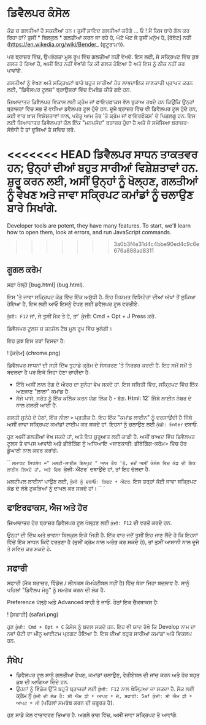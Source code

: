 # ਡਿਵੈਲਪਰ ਕੰਸੋਲ

ਕੋਡ ਚ ਗਲਤੀਆਂ ਹੋ ਸਕਦੀਆਂ ਹਨ। ਤੁਸੀਂ ਸ਼ਾਇਦ ਗਲਤੀਆਂ ਕਰੋਗੇ ... ਓ ! ਮੈਂ ਕਿਸ ਬਾਰੇ ਗੱਲ ਕਰ ਰਿਹਾ ਹਾਂ? ਤੁਸੀਂ * ਬਿਲਕੁਲ * ਗਲਤੀਆਂ ਕਰਨ ਜਾ ਰਹੇ ਹੋ, ਘੱਟੋ ਘੱਟ ਜੇ ਤੁਸੀਂ ਮਨੁੱਖ ਹੋ, [ਰੋਬੋਟ] ਨਹੀਂ (https://en.wikedia.org/wiki/Bender_ (ਫੁਟੂਰਾਮਾ)).

ਪਰ ਬ੍ਰਾਜ਼ਰ ਵਿੱਚ, ਉਪਭੋਗਤਾ ਮੂਲ ਰੂਪ ਵਿੱਚ ਗਲਤੀਆਂ ਨਹੀਂ ਵੇਖਦੇ. ਇਸ ਲਈ, ਜੇ ਸਕ੍ਰਿਪਟ ਵਿੱਚ ਕੁਝ ਗਲਤ ਹੋ ਗਿਆ ਹੈ, ਅਸੀਂ ਇਹ ਨਹੀਂ ਵੇਖਾਂਗੇ ਕਿ ਕੀ ਗਲਤ ਹੋਇਆ ਹੈ ਅਤੇ ਇਸ ਨੂੰ ਠੀਕ ਨਹੀਂ ਕਰ ਪਾਵਾਂਗੇ.

ਗਲਤੀਆਂ ਨੂੰ ਵੇਖਣ ਅਤੇ ਸਕ੍ਰਿਪਟਾਂ ਬਾਰੇ ਬਹੁਤ ਸਾਰੀਆਂ ਹੋਰ ਲਾਭਦਾਇਕ ਜਾਣਕਾਰੀ ਪ੍ਰਾਪਤ ਕਰਨ ਲਈ, "ਡਿਵੈਲਪਰ ਟੂਲਜ਼" ਬ੍ਰਾਉਜ਼ਰਾਂ ਵਿੱਚ ਏਮਬੇਡ ਕੀਤੇ ਗਏ ਹਨ.

ਜ਼ਿਆਦਾਤਰ ਡਿਵੈਲਪਰ ਵਿਕਾਸ ਲਈ ਕ੍ਰੋਮ ਜਾਂ ਫਾਇਰਫਾਕਸ ਵੱਲ ਝੁਕਾਅ ਰਖਦੇ ਹਨ ਕਿਉਂਕਿ ਉਨ੍ਹਾਂ ਬ੍ਰਾਜ਼ਰਾਂ ਵਿੱਚ ਸਭ ਤੋਂ ਵਧੀਆ ਡਵੈਲਪਰ ਟੂਲ ਹੁੰਦੇ ਹਨ. ਦੂਜੇ ਬ੍ਰਾਜ਼ਰ ਵਿੱਚ ਵੀ ਡਿਵੈਲਪਰ ਟੂਲ ਹੁੰਦੇ ਹਨ, ਕਈ ਵਾਰ ਖ਼ਾਸ ਵਿਸ਼ੇਸ਼ਤਾਵਾਂ ਨਾਲ, ਪਰੰਤੂ ਆਮ ਤੌਰ 'ਤੇ ਕ੍ਰੋਮ ਜਾਂ ਫਾਇਰਫੌਕਸ' ਦੇ ਪਿਛਲਗੂ ਹਨ. ਇਸ ਲਈ ਜ਼ਿਆਦਾਤਰ ਡਿਵੈਲਪਰਾਂ ਕੋਲ ਇੱਕ "ਮਨਪਸੰਦ" ਬਰਾਜ਼ਰ ਹੁੰਦਾ ਹੈ ਅਤੇ ਜੇ ਸਮੱਸਿਆ ਬਰਾਜ਼ਰ-ਸੰਬੰਧੀ ਹੈ ਤਾਂ ਦੂਜਿਆਂ ਤੇ ਸਵਿਚ ਕਰੋ.

<<<<<<< HEAD
ਡਿਵੈਲਪਰ ਸਾਧਨ ਤਾਕਤਵਰ ਹਨ; ਉਨ੍ਹਾਂ ਦੀਆਂ ਬਹੁਤ ਸਾਰੀਆਂ ਵਿਸ਼ੇਸ਼ਤਾਵਾਂ ਹਨ. ਸ਼ੁਰੂ ਕਰਨ ਲਈ, ਅਸੀਂ ਉਨ੍ਹਾਂ ਨੂੰ ਖੋਲ੍ਹਣ, ਗਲਤੀਆਂ ਨੂੰ ਵੇਖਣ ਅਤੇ ਜਾਵਾ ਸਕ੍ਰਿਪਟ ਕਮਾਂਡਾਂ ਨੂੰ ਚਲਾਉਣ ਬਾਰੇ ਸਿਖਾਂਗੇ.
=======
Developer tools are potent, they have many features. To start, we'll learn how to open them, look at errors, and run JavaScript commands.
>>>>>>> 3a0b3f4e31d4c4bbe90ed4c9c6e676a888ad8311

## ਗੂਗਲ ਕਰੋਮ

ਸਫ਼ਾ ਖੋਲ੍ਹੋ [bug.html] (bug.html).

ਇਸ 'ਤੇ ਜਾਵਾ ਸਕ੍ਰਿਪਟ ਕੋਡ ਵਿੱਚ ਇੱਕ ਅਸ਼ੁੱਧੀ ਹੈ. ਇਹ ਨਿਯਮਤ ਵਿਸਿਟੇਰਾਂ ਦੀਆਂ ਅੱਖਾਂ ਤੋਂ ਲੁਕਿਆ ਹੋਇਆ ਹੈ, ਇਸ ਲਈ ਆਓ ਇਸਨੂੰ ਵੇਖਣ ਲਈ ਡਵੈਲਪਰ ਟੂਲ ਵਰਤੀਏ.

`ਕੁੰਜੀ: F12` ਜਾਂ, ਜੇ ਤੁਸੀਂ ਮੈਕ ਤੇ ਹੋ, ਤਾਂ` ਕੁੰਜੀ: Cmd + Opt + J Press ਕਰੋ.

ਡਿਵੈਲਪਰ ਟੂਲਸ ਚ ਕਨਸੋਲ ਟੈਬ ਮੂਲ ਰੂਪ ਵਿੱਚ ਖੁਲੇਗੀ।

ਇਹ ਕੁਝ ਇਸ ਤਰਾਂ ਦਿਸਦਾ ਹੈ:

! [ਕਰੋਮ] (chrome.png)

ਡਿਵੈਲਪਰ ਸਾਧਨਾਂ ਦੀ ਸਹੀ ਦਿੱਖ ਤੁਹਾਡੇ ਕ੍ਰੋਮ ਦੇ ਸੰਸਕਰਣ 'ਤੇ ਨਿਰਭਰ ਕਰਦੀ ਹੈ. ਇਹ ਸਮੇਂ ਸਮੇਂ ਤੇ ਬਦਲਦਾ ਹੈ ਪਰ ਇਕੋ ਜਿਹਾ ਹੋਣਾ ਚਾਹੀਦਾ ਹੈ.

- ਇੱਥੇ ਅਸੀਂ ਲਾਲ ਰੰਗ ਦੇ ਐਰਰ ਦਾ ਸੁਨੇਹਾ ਵੇਖ ਸਕਦੇ ਹਾਂ. ਇਸ ਸਥਿਤੀ ਵਿੱਚ, ਸਕ੍ਰਿਪਟ ਵਿੱਚ ਇੱਕ ਅਣਜਾਣ "ਲਾਲਾ" ਕਮਾਂਡ ਹੈ.
- ਸੱਜੇ ਪਾਸੇ, ਸਰੋਤ ਨੂੰ ਇੱਕ ਕਲਿੱਕ ਕਰਨ ਯੋਗ ਲਿੰਕ ਹੈ - ਬੱਗ. Html: 12` ਜਿੱਥੇ ਲਾਈਨ ਨੰਬਰ ਦੇ ਨਾਲ ਗਲਤੀ ਆਈ ਹੈ.

ਗਲਤੀ ਸੁਨੇਹੇ ਦੇ ਹੇਠਾਂ, ਇੱਕ ਨੀਲਾ `>` ਪ੍ਰਤੀਕ ਹੈ. ਇਹ ਇੱਕ "ਕਮਾਂਡ ਲਾਈਨ" ਨੂੰ ਦਰਸਾਉਂਦੀ ਹੈ ਜਿੱਥੇ ਅਸੀਂ ਜਾਵਾ ਸਕ੍ਰਿਪਟ ਕਮਾਂਡਾਂ ਟਾਈਪ ਕਰ ਸਕਦੇ ਹਾਂ. ਇਹਨਾਂ ਨੂੰ ਚਲਾਉਣ ਲਈ `ਕੁੰਜੀ: Enter` ਦਬਾਓ.

ਹੁਣ ਅਸੀਂ ਗਲਤੀਆਂ ਵੇਖ ਸਕਦੇ ਹਾਂ, ਅਤੇ ਇਹ ਸ਼ੁਰੂਆਤ ਲਈ ਕਾਫ਼ੀ ਹੈ. ਅਸੀਂ ਬਾਅਦ ਵਿੱਚ ਡਿਵੈਲਪਰ ਟੂਲਸ ਤੇ ਵਾਪਸ ਆਵਾਂਗੇ ਅਤੇ ਡੀਬੱਗਿੰਗ ਨੂੰ ਅਧਿਆਇ <ਜਾਣਕਾਰੀ: ਡੀਬੱਗਿੰਗ-ਕਰੋਮ> ਵਿੱਚ ਹੋਰ ਡੂੰਘਾਈ ਨਾਲ ਕਵਰ ਕਰਾਂਗੇ.

`` `ਸਮਾਰਟ ਸਿਰਲੇਖ =" ਮਲਟੀ-ਲਾਈਨ ਇਨਪੁਟ "
ਆਮ ਤੌਰ 'ਤੇ, ਜਦੋਂ ਅਸੀਂ ਕੰਸੋਲ ਵਿਚ ਕੋਡ ਦੀ ਇਕ ਲਾਈਨ ਲਿਖਦੇ ਹਾਂ, ਅਤੇ ਫਿਰ `ਕੁੰਜੀ: ਐਂਟਰ` ਦਬਾਉਂਦੇ ਹਾਂ, ਤਾਂ ਇਹ ਚੱਲਦਾ ਹੈ.

ਮਲਟੀਪਲ ਲਾਈਨਾਂ ਪਾਉਣ ਲਈ, `ਕੁੰਜੀ ਨੂੰ ਦਬਾਓ: ਸ਼ਿਫਟ + ਐਂਟਰ`. ਇਸ ਤਰ੍ਹਾਂ ਕੋਈ ਜਾਵਾ ਸਕ੍ਰਿਪਟ ਕੋਡ ਦੇ ਲੰਬੇ ਟੁਕੜਿਆਂ ਨੂੰ ਦਾਖਲ ਕਰ ਸਕਦੇ ਹਾਂ।
`` `

## ਫਾਇਰਫਾਕਸ, ਐਜ ਅਤੇ ਹੋਰ

ਜ਼ਿਆਦਾਤਰ ਹੋਰ ਬ੍ਰਾਜ਼ਰ ਡਿਵੈਲਪਰ ਟੂਲ ਖੋਲ੍ਹਣ ਲਈ `ਕੁੰਜੀ: F12` ਦੀ ਵਰਤੋਂ ਕਰਦੇ ਹਨ.

ਉਨ੍ਹਾਂ ਦੀ ਦਿੱਖ ਅਤੇ ਭਾਵਨਾ ਬਿਲਕੁਲ ਇਕੋ ਜਿਹੀ ਹੈ. ਇੱਕ ਵਾਰ ਜਦੋਂ ਤੁਸੀਂ ਇਹ ਜਾਣ ਲੈਂਦੇ ਹੋ ਕਿ ਇਹਨਾਂ ਵਿੱਚੋਂ ਇੱਕ ਸਾਧਨ ਕਿਵੇਂ ਵਰਤਣਾ ਹੈ (ਤੁਸੀਂ ਕ੍ਰੋਮ ਨਾਲ ਅਰੰਭ ਕਰ ਸਕਦੇ ਹੋ), ਤਾਂ ਤੁਸੀਂ ਆਸਾਨੀ ਨਾਲ ਦੂਜੇ ਤੇ ਸਵਿਚ ਕਰ ਸਕਦੇ ਹੋ.

## ਸਫਾਰੀ

ਸਫਾਰੀ (ਮੈਕ ਬਰਾਜ਼ਰ, ਵਿੰਡੋਜ਼ / ਲੀਨਕਸ ਕੋਮਪੇਟੀਬਲ ਨਹੀਂ ਹੈ) ਵਿੱਚ ਥੋੜਾ ਜਿਹਾ ਬਦਲਾਵ ਹੈ. ਸਾਨੂੰ ਪਹਿਲਾਂ "ਡਿਵੈਲਪ ਮੇਨੂ" ਨੂੰ ਸਮਰੱਥ ਕਰਨ ਦੀ ਲੋੜ ਹੈ.

Preference ਖੋਲ੍ਹੋ ਅਤੇ Advanced ਬਾਹੀ ਤੇ ਜਾਓ. ਹੇਠਾਂ ਇਕ ਚੈੱਕਬਾਕਸ ਹੈ:

! [ਸਫਾਰੀ] (safari.png)

ਹੁਣ `ਕੁੰਜੀ: Cmd + Opt + C` ਕੰਸੋਲ ਨੂੰ ਬਦਲ ਸਕਦੇ ਹਨ. ਇਹ ਵੀ ਯਾਦ ਰੱਖੋ ਕਿ Develop ਨਾਮ ਦਾ ਨਵਾਂ ਚੋਟੀ ਦਾ ਮੀਨੂ ਆਈਟਮ ਪ੍ਰਗਟ ਹੋਇਆ ਹੈ. ਇਸ ਦੀਆਂ ਬਹੁਤ ਸਾਰੀਆਂ ਕਮਾਂਡਾਂ ਅਤੇ ਵਿਕਲਪ ਹਨ.

## ਸੰਖੇਪ

- ਡਿਵੈਲਪਰ ਟੂਲ ਸਾਨੂੰ ਗਲਤੀਆਂ ਵੇਖਣ, ਕਮਾਂਡਾਂ ਚਲਾਉਣ, ਵੇਰੀਏਬਲ ਦੀ ਜਾਂਚ ਕਰਨ ਅਤੇ ਹੋਰ ਬਹੁਤ ਕੁਝ ਦੀ ਆਗਿਆ ਦਿੰਦੇ ਹਨ.
- ਉਹਨਾਂ ਨੂੰ ਵਿੰਡੋਜ਼ ਉੱਤੇ ਬਹੁਤੇ ਬ੍ਰਾਜ਼ਰਾਂ ਲਈ `ਕੁੰਜੀ: F12` ਨਾਲ ਖੋਲ੍ਹਿਆ ਜਾ ਸਕਦਾ ਹੈ. ਮੈਕ ਲਈ ਕ੍ਰੋਮ ਨੂੰ `ਕੁੰਜੀ ਦੀ ਲੋੜ ਹੈ: ਸੀ ਐਮ ਡੀ + ਆਪਟ + ਜੇ, ਸਫਾਰੀ: Saf ਕੁੰਜੀ: ਸੀ ਐਮ ਡੀ + ਆਪਟ + ਸੀ` (ਪਹਿਲਾਂ ਸਮਰੱਥ ਕਰਨ ਦੀ ਜ਼ਰੂਰਤ ਹੈ).

ਹੁਣ ਸਾਡੇ ਕੋਲ ਵਾਤਾਵਰਣ ਤਿਆਰ ਹੈ. ਅਗਲੇ ਭਾਗ ਵਿੱਚ, ਅਸੀਂ ਜਾਵਾ ਸਕ੍ਰਿਪਟ ਤੇ ਆਵਾਂਗੇ.